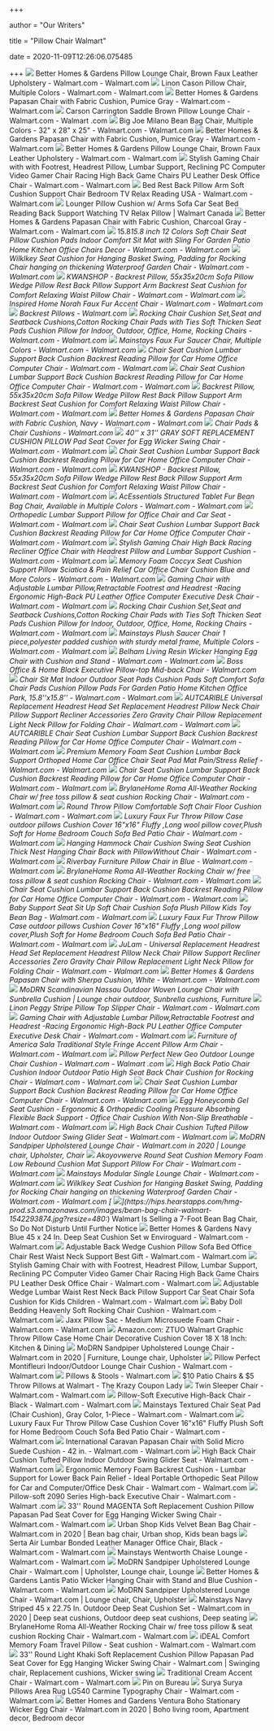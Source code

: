 +++
        
author = "Our Writers"
        
title = "Pillow Chair Walmart"
        
date = 2020-11-09T12:26:06.075485
        
+++
[ ![](https://i5.walmartimages.com/asr/6a508187-58ed-4b9f-b154-d56bbb49aafa_1.56a01934e27041faaa06f68fa8c57b5c.jpeg)](https://i5.walmartimages.com/asr/6a508187-58ed-4b9f-b154-d56bbb49aafa_1.56a01934e27041faaa06f68fa8c57b5c.jpeg) Better Homes & Gardens Pillow Lounge Chair, Brown Faux Leather Upholstery -  Walmart.com - Walmart.com
[ ![](https://i5.walmartimages.com/asr/dff87a16-277a-4eae-b293-c8465d1e9c24_1.0c561c05f7526d16108cd01b9daa37d8.jpeg?odnWidth=612&odnHeight=612&odnBg=ffffff)](https://i5.walmartimages.com/asr/dff87a16-277a-4eae-b293-c8465d1e9c24_1.0c561c05f7526d16108cd01b9daa37d8.jpeg?odnWidth=612&odnHeight=612&odnBg=ffffff) Linon Cason Pillow Chair, Multiple Colors - Walmart.com - Walmart.com
[ ![](https://i5.walmartimages.com/asr/4bab2143-c746-4df8-a0ba-a994acb60cfe_4.c4d5afcb9ad9011a15d78073616e6d3e.jpeg)](https://i5.walmartimages.com/asr/4bab2143-c746-4df8-a0ba-a994acb60cfe_4.c4d5afcb9ad9011a15d78073616e6d3e.jpeg) Better Homes & Gardens Papasan Chair with Fabric Cushion, Pumice Gray -  Walmart.com - Walmart.com
[ ![](https://i5.walmartimages.com/asr/d32c02f9-b02d-43c2-974a-73dc35a3400f_2.b0bfc435285d203b68641850e84e6342.jpeg?odnWidth=612&odnHeight=612&odnBg=ffffff)](https://i5.walmartimages.com/asr/d32c02f9-b02d-43c2-974a-73dc35a3400f_2.b0bfc435285d203b68641850e84e6342.jpeg?odnWidth=612&odnHeight=612&odnBg=ffffff) Carson Carrington Saddle Brown Pillow Lounge Chair - Walmart.com - Walmart .com
[ ![](https://i5.walmartimages.com/asr/7a112091-197a-48d9-9e58-6503ee0041c2_1.ee22dbd743135855c15fa10d50f5ec7a.jpeg)](https://i5.walmartimages.com/asr/7a112091-197a-48d9-9e58-6503ee0041c2_1.ee22dbd743135855c15fa10d50f5ec7a.jpeg) Big Joe Milano Bean Bag Chair, Multiple Colors - 32" x 28" x 25" - Walmart.com  - Walmart.com
[ ![](https://i5.walmartimages.com/asr/08e252bc-b489-49e4-acda-c263a1aee8ab_2.9dc6de062d01f1cd0002946f1e2edf8a.jpeg)](https://i5.walmartimages.com/asr/08e252bc-b489-49e4-acda-c263a1aee8ab_2.9dc6de062d01f1cd0002946f1e2edf8a.jpeg) Better Homes & Gardens Papasan Chair with Fabric Cushion, Pumice Gray -  Walmart.com - Walmart.com
[ ![](https://i5.walmartimages.com/asr/9d94726c-d480-43d9-9e1e-25e17d9d2826_1.2e9b6d664d5a20e45a0d91bf06830f3e.jpeg)](https://i5.walmartimages.com/asr/9d94726c-d480-43d9-9e1e-25e17d9d2826_1.2e9b6d664d5a20e45a0d91bf06830f3e.jpeg) Better Homes & Gardens Pillow Lounge Chair, Brown Faux Leather Upholstery -  Walmart.com - Walmart.com
[ ![](https://i5.walmartimages.com/asr/2eb54593-7acf-43fe-80fa-7a50c2209f18_1.010bfc6a5365562a59627243daf494ad.jpeg?odnWidth=612&odnHeight=612&odnBg=ffffff)](https://i5.walmartimages.com/asr/2eb54593-7acf-43fe-80fa-7a50c2209f18_1.010bfc6a5365562a59627243daf494ad.jpeg?odnWidth=612&odnHeight=612&odnBg=ffffff) Stylish Gaming Chair with with Footrest, Headrest Pillow, Lumbar Support,  Reclining PC Computer Video Gamer Chair Racing High Back Game Chairs PU  Leather Desk Office Chair - Walmart.com - Walmart.com
[ ![](https://i5.walmartimages.com/asr/6f93e6d3-d103-4c23-9b51-679dc8d875b8_1.c32ffa5cd537c497421a7f2d38278879.jpeg?odnWidth=612&odnHeight=612&odnBg=ffffff)](https://i5.walmartimages.com/asr/6f93e6d3-d103-4c23-9b51-679dc8d875b8_1.c32ffa5cd537c497421a7f2d38278879.jpeg?odnWidth=612&odnHeight=612&odnBg=ffffff) Bed Rest Back Pillow Arm Soft Cushion Support Chair Bedroom TV Relax  Reading USA - Walmart.com - Walmart.com
[ ![](https://i5.walmartimages.com/asr/15a78dde-5250-4ae0-8a6a-5ad915885e23_1.53c6b0eb7dd1087454a03c2c2cc7da7b.jpeg?odnHeight=2000&odnWidth=2000&odnBg=ffffff)](https://i5.walmartimages.com/asr/15a78dde-5250-4ae0-8a6a-5ad915885e23_1.53c6b0eb7dd1087454a03c2c2cc7da7b.jpeg?odnHeight=2000&odnWidth=2000&odnBg=ffffff) Lounger Pillow Cushion w/ Arms Sofa Car Seat Bed Reading Back Support  Watching TV Relax Pillow | Walmart Canada
[ ![](https://i5.walmartimages.com/asr/2f2cc628-ba4f-44bf-9258-5d94720aabc7_4.61672f68d5539cf08335cba5366e4208.jpeg?odnWidth=612&odnHeight=612&odnBg=ffffff)](https://i5.walmartimages.com/asr/2f2cc628-ba4f-44bf-9258-5d94720aabc7_4.61672f68d5539cf08335cba5366e4208.jpeg?odnWidth=612&odnHeight=612&odnBg=ffffff) Better Homes & Gardens Papasan Chair with Fabric Cushion, Charcoal Gray -  Walmart.com - Walmart.com
[ ![](https://i5.walmartimages.com/asr/599e6b7a-b33a-4f57-b78e-86e94e1bf0f5_1.448389615a0d309034503930b0d60171.jpeg?odnWidth=612&odnHeight=612&odnBg=ffffff)](https://i5.walmartimages.com/asr/599e6b7a-b33a-4f57-b78e-86e94e1bf0f5_1.448389615a0d309034503930b0d60171.jpeg?odnWidth=612&odnHeight=612&odnBg=ffffff) 15.8*15.8 inch 12 Colors Soft Chair Seat Pillow Cushion Pads Indoor Comfort  Sit Mat with Sling For Garden Patio Home Kitchen Office Chairs Decor -  Walmart.com - Walmart.com
[ ![](https://i5.walmartimages.com/asr/d0402269-65a6-4f1a-8005-170b91ccae0b.30af70d96a538d72ac643fb8e49c7edf.jpeg?odnWidth=612&odnHeight=612&odnBg=ffffff)](https://i5.walmartimages.com/asr/d0402269-65a6-4f1a-8005-170b91ccae0b.30af70d96a538d72ac643fb8e49c7edf.jpeg?odnWidth=612&odnHeight=612&odnBg=ffffff) Wilklkey Seat Cushion for Hanging Basket Swing, Padding for Rocking Chair  hanging on thickening Waterproof Garden Chair - Walmart.com - Walmart.com
[ ![](https://i5.walmartimages.com/asr/c7a8a31d-bbef-4681-ab91-6b38016611b1_1.bf09999d8989786a942191aceaa166ea.jpeg?odnWidth=612&odnHeight=612&odnBg=ffffff)](https://i5.walmartimages.com/asr/c7a8a31d-bbef-4681-ab91-6b38016611b1_1.bf09999d8989786a942191aceaa166ea.jpeg?odnWidth=612&odnHeight=612&odnBg=ffffff) KWANSHOP - Backrest Pillow, 55x35x20cm Sofa Pillow Wedge Pillow Rest Back  Pillow Support Arm Backrest Seat Cushion for Comfort Relaxing Waist Pillow  Chair - Walmart.com - Walmart.com
[ ![](https://i5.walmartimages.com/asr/48aa285d-40fa-48ed-a4b7-07d7e1dec268_1.22cca82d5d5de362f8c90972ad45560b.jpeg?odnWidth=612&odnHeight=612&odnBg=ffffff)](https://i5.walmartimages.com/asr/48aa285d-40fa-48ed-a4b7-07d7e1dec268_1.22cca82d5d5de362f8c90972ad45560b.jpeg?odnWidth=612&odnHeight=612&odnBg=ffffff) Inspired Home Norah Faux Fur Accent Chair - Walmart.com - Walmart.com
[ ![](https://i5.walmartimages.com/asr/e7181ae9-1718-4888-a676-d62ed5281d33_1.3435cbda8e195e928e06f944db2ec1df.jpeg?odnHeight=200&odnWidth=200&odnBg=ffffff)](https://i5.walmartimages.com/asr/e7181ae9-1718-4888-a676-d62ed5281d33_1.3435cbda8e195e928e06f944db2ec1df.jpeg?odnHeight=200&odnWidth=200&odnBg=ffffff) Backrest Pillows - Walmart.com
[ ![](https://i5.walmartimages.com/asr/b286ff45-49c1-49c6-a838-a7cb9eb516b3.548197dfa011596b7ba903807a8aff33.jpeg?odnWidth=612&odnHeight=612&odnBg=ffffff)](https://i5.walmartimages.com/asr/b286ff45-49c1-49c6-a838-a7cb9eb516b3.548197dfa011596b7ba903807a8aff33.jpeg?odnWidth=612&odnHeight=612&odnBg=ffffff) Rocking Chair Cushion Set,Seat and Seatback Cushions,Cotton Rocking Chair  Pads with Ties Soft Thicken Seat Pads Cushion Pillow for Indoor, Outdoor,  Office, Home, Rocking Chairs - Walmart.com - Walmart.com
[ ![](https://i5.walmartimages.com/asr/dc865e2c-90c2-4878-b7da-c47441a12ea6_1.995892943831c022ec285d4715801fdc.jpeg)](https://i5.walmartimages.com/asr/dc865e2c-90c2-4878-b7da-c47441a12ea6_1.995892943831c022ec285d4715801fdc.jpeg) Mainstays Faux Fur Saucer Chair, Multiple Colors - Walmart.com - Walmart.com
[ ![](https://i5.walmartimages.com/asr/f8144db2-8e0d-4e38-84f9-3962298be057.1834c96c5c37fe3faecc877b2b088b66.jpeg?odnWidth=612&odnHeight=612&odnBg=ffffff)](https://i5.walmartimages.com/asr/f8144db2-8e0d-4e38-84f9-3962298be057.1834c96c5c37fe3faecc877b2b088b66.jpeg?odnWidth=612&odnHeight=612&odnBg=ffffff) Chair Seat Cushion Lumbar Support Back Cushion Backrest Reading Pillow for  Car Home Office Computer Chair - Walmart.com - Walmart.com
[ ![](https://i5.walmartimages.com/asr/e9442b3b-af70-48a4-a241-4ea77305b582.c9f21281f0640d0f0dbffcc10a28330b.jpeg?odnWidth=612&odnHeight=612&odnBg=ffffff)](https://i5.walmartimages.com/asr/e9442b3b-af70-48a4-a241-4ea77305b582.c9f21281f0640d0f0dbffcc10a28330b.jpeg?odnWidth=612&odnHeight=612&odnBg=ffffff) Chair Seat Cushion Lumbar Support Back Cushion Backrest Reading Pillow for  Car Home Office Computer Chair - Walmart.com - Walmart.com
[ ![](https://i5.walmartimages.com/asr/9e230653-7b0f-4732-a559-a58d47752bb3_1.04e8b9ff13e328956bdc17f72742798f.jpeg?odnWidth=612&odnHeight=612&odnBg=ffffff)](https://i5.walmartimages.com/asr/9e230653-7b0f-4732-a559-a58d47752bb3_1.04e8b9ff13e328956bdc17f72742798f.jpeg?odnWidth=612&odnHeight=612&odnBg=ffffff) Backrest Pillow, 55x35x20cm Sofa Pillow Wedge Pillow Rest Back Pillow  Support Arm Backrest Seat Cushion for Comfort Relaxing Waist Pillow Chair -  Walmart.com - Walmart.com
[ ![](https://i5.walmartimages.com/asr/9fc415d4-74f1-4cc5-9de9-9668597565aa_4.28c5c5041bef8635596455ee975c08c3.jpeg?odnWidth=612&odnHeight=612&odnBg=ffffff)](https://i5.walmartimages.com/asr/9fc415d4-74f1-4cc5-9de9-9668597565aa_4.28c5c5041bef8635596455ee975c08c3.jpeg?odnWidth=612&odnHeight=612&odnBg=ffffff) Better Homes & Gardens Papasan Chair with Fabric Cushion, Navy - Walmart.com  - Walmart.com
[ ![](https://i5.walmartimages.com/asr/d5b4fb05-fc2b-4198-9a94-8aa00a663ba4_1.cd88d5405728869bfd7efa48afe4774a.jpeg?odnHeight=200&odnWidth=200&odnBg=ffffff)](https://i5.walmartimages.com/asr/d5b4fb05-fc2b-4198-9a94-8aa00a663ba4_1.cd88d5405728869bfd7efa48afe4774a.jpeg?odnHeight=200&odnWidth=200&odnBg=ffffff) Chair Pads & Chair Cushions - Walmart.com
[ ![](https://i5.walmartimages.com/asr/b023b1b4-c237-483a-bd99-09561436861c_1.75945714b07d80d1a3401f16de33afb2.jpeg?odnWidth=612&odnHeight=612&odnBg=ffffff)](https://i5.walmartimages.com/asr/b023b1b4-c237-483a-bd99-09561436861c_1.75945714b07d80d1a3401f16de33afb2.jpeg?odnWidth=612&odnHeight=612&odnBg=ffffff) 40'' x 31'' GRAY SOFT REPLACEMENT CUSHION PILLOW Pad Seat Cover for Egg  Wicker Swing Chair - Walmart.com - Walmart.com
[ ![](https://i5.walmartimages.com/asr/3441866e-fb05-493e-b163-160601001f6f.19cab37eba9eac61816c30fa29c516e0.jpeg?odnWidth=612&odnHeight=612&odnBg=ffffff)](https://i5.walmartimages.com/asr/3441866e-fb05-493e-b163-160601001f6f.19cab37eba9eac61816c30fa29c516e0.jpeg?odnWidth=612&odnHeight=612&odnBg=ffffff) Chair Seat Cushion Lumbar Support Back Cushion Backrest Reading Pillow for  Car Home Office Computer Chair - Walmart.com - Walmart.com
[ ![](https://i5.walmartimages.com/asr/b71ead94-a917-4836-983c-c30d659cb2e4_1.110d358611498f4d871a1f008d4358bd.jpeg?odnWidth=612&odnHeight=612&odnBg=ffffff)](https://i5.walmartimages.com/asr/b71ead94-a917-4836-983c-c30d659cb2e4_1.110d358611498f4d871a1f008d4358bd.jpeg?odnWidth=612&odnHeight=612&odnBg=ffffff) KWANSHOP - Backrest Pillow, 55x35x20cm Sofa Pillow Wedge Pillow Rest Back  Pillow Support Arm Backrest Seat Cushion for Comfort Relaxing Waist Pillow  Chair - Walmart.com - Walmart.com
[ ![](https://i5.walmartimages.com/asr/34ed84e6-dff5-473a-ba1f-874f96c0efdf_1.0818d3dd47119aee97f3b97df412613a.jpeg)](https://i5.walmartimages.com/asr/34ed84e6-dff5-473a-ba1f-874f96c0efdf_1.0818d3dd47119aee97f3b97df412613a.jpeg) AcEssentials Structured Tablet Fur Bean Bag Chair, Available in Multiple  Colors - Walmart.com - Walmart.com
[ ![](https://i5.walmartimages.com/asr/9cce41ca-66aa-430e-92e7-de17ce3c2a66_1.c3a063afb541d98d9c6a93f72b8a18d0.jpeg?odnWidth=612&odnHeight=612&odnBg=ffffff)](https://i5.walmartimages.com/asr/9cce41ca-66aa-430e-92e7-de17ce3c2a66_1.c3a063afb541d98d9c6a93f72b8a18d0.jpeg?odnWidth=612&odnHeight=612&odnBg=ffffff) Orthopedic Lumbar Support Pillow for Office Chair and Car Seat - Walmart.com  - Walmart.com
[ ![](https://i5.walmartimages.com/asr/f0ec73b7-d651-4173-bc00-7e50ecca70ef.97b61982b86b09a1030f2e969af478af.jpeg?odnWidth=612&odnHeight=612&odnBg=ffffff)](https://i5.walmartimages.com/asr/f0ec73b7-d651-4173-bc00-7e50ecca70ef.97b61982b86b09a1030f2e969af478af.jpeg?odnWidth=612&odnHeight=612&odnBg=ffffff) Chair Seat Cushion Lumbar Support Back Cushion Backrest Reading Pillow for  Car Home Office Computer Chair - Walmart.com - Walmart.com
[ ![](https://i5.walmartimages.com/asr/cf16c044-96cc-4306-8444-a48cba7dab50_1.1f6e300fa4af27f0fa5f683b0badc7ed.jpeg?odnWidth=612&odnHeight=612&odnBg=ffffff)](https://i5.walmartimages.com/asr/cf16c044-96cc-4306-8444-a48cba7dab50_1.1f6e300fa4af27f0fa5f683b0badc7ed.jpeg?odnWidth=612&odnHeight=612&odnBg=ffffff) Stylish Gaming Chair High Back Racing Recliner Office Chair with Headrest  Pillow and Lumbar Support Cushion - Walmart.com - Walmart.com
[ ![](https://i5.walmartimages.com/asr/97071b5c-960d-4d99-8be5-06b0c01780bf_1.0a6ddc92b5e9069dcf1be2314f6a4e92.jpeg?odnWidth=612&odnHeight=612&odnBg=ffffff)](https://i5.walmartimages.com/asr/97071b5c-960d-4d99-8be5-06b0c01780bf_1.0a6ddc92b5e9069dcf1be2314f6a4e92.jpeg?odnWidth=612&odnHeight=612&odnBg=ffffff) Memory Foam Coccyx Seat Cushion Support Pillow Sciatica & Pain Relief Car  Office Chair Cushion Blue and More Colors - Walmart.com - Walmart.com
[ ![](https://i5.walmartimages.com/asr/f86b9a53-0fe2-44c4-bc24-baa928a83cf0.da0a3ef5ae35dd8169b64278c4b2bb16.jpeg?odnWidth=612&odnHeight=612&odnBg=ffffff)](https://i5.walmartimages.com/asr/f86b9a53-0fe2-44c4-bc24-baa928a83cf0.da0a3ef5ae35dd8169b64278c4b2bb16.jpeg?odnWidth=612&odnHeight=612&odnBg=ffffff) Gaming Chair with Adjustable Lumbar Pillow,Retractable Footrest and  Headrest -Racing Ergonomic High-Back PU Leather Office Computer Executive  Desk Chair - Walmart.com - Walmart.com
[ ![](https://i5.walmartimages.com/asr/ea2f553d-a980-4feb-9ed6-90a333ec54b2.7487ad1bdc0f162495e1a95211396213.jpeg?odnWidth=612&odnHeight=612&odnBg=ffffff)](https://i5.walmartimages.com/asr/ea2f553d-a980-4feb-9ed6-90a333ec54b2.7487ad1bdc0f162495e1a95211396213.jpeg?odnWidth=612&odnHeight=612&odnBg=ffffff) Rocking Chair Cushion Set,Seat and Seatback Cushions,Cotton Rocking Chair  Pads with Ties Soft Thicken Seat Pads Cushion Pillow for Indoor, Outdoor,  Office, Home, Rocking Chairs - Walmart.com - Walmart.com
[ ![](https://i5.walmartimages.com/asr/1e090604-3285-40ef-87f5-dcfdc7b9e6ca_1.464a2fb7d27e518ee5943b67ceb5d526.jpeg)](https://i5.walmartimages.com/asr/1e090604-3285-40ef-87f5-dcfdc7b9e6ca_1.464a2fb7d27e518ee5943b67ceb5d526.jpeg) Mainstays Plush Saucer Chair 1 piece,polyester padded cushion with sturdy  metal frame, Multiple Colors - Walmart.com - Walmart.com
[ ![](https://i5.walmartimages.com/asr/ddb83fbb-0eaa-48de-927a-0e0bece27707_1.af32c3f08e26d5a71d9e3f5cf1fa79fb.jpeg?odnWidth=612&odnHeight=612&odnBg=ffffff)](https://i5.walmartimages.com/asr/ddb83fbb-0eaa-48de-927a-0e0bece27707_1.af32c3f08e26d5a71d9e3f5cf1fa79fb.jpeg?odnWidth=612&odnHeight=612&odnBg=ffffff) Belham Living Resin Wicker Hanging Egg Chair with Cushion and Stand -  Walmart.com - Walmart.com
[ ![](https://i5.walmartimages.com/asr/cf13aa15-dec8-440e-9e52-65d312ee1859_1.824b2eec27ff7361190024814177dc84.jpeg?odnHeight=450&odnWidth=450&odnBg=FFFFFF)](https://i5.walmartimages.com/asr/cf13aa15-dec8-440e-9e52-65d312ee1859_1.824b2eec27ff7361190024814177dc84.jpeg?odnHeight=450&odnWidth=450&odnBg=FFFFFF) Boss Office & Home Black Executive Pillow-top Mid-back Chair - Walmart.com
[ ![](https://i5.walmartimages.com/asr/843754ab-984f-4602-bf04-87f3bddbed32.f805b7ce4f433a62bd8102cda9281f12.jpeg?odnWidth=612&odnHeight=612&odnBg=ffffff)](https://i5.walmartimages.com/asr/843754ab-984f-4602-bf04-87f3bddbed32.f805b7ce4f433a62bd8102cda9281f12.jpeg?odnWidth=612&odnHeight=612&odnBg=ffffff) Chair Sit Mat Indoor Outdoor Seat Pads Cushion Pads Soft Comfort Sofa Chair  Pads Cushion Pillow Pads For Garden Patio Home Kitchen Office Park,  15.8''x15.8'' - Walmart.com - Walmart.com
[ ![](https://i5.walmartimages.com/asr/5382551e-ca73-4a9c-b36a-37a9b7069cd5.6a541fb43b1d27b618f96f2c44ddded1.jpeg?odnWidth=612&odnHeight=612&odnBg=ffffff)](https://i5.walmartimages.com/asr/5382551e-ca73-4a9c-b36a-37a9b7069cd5.6a541fb43b1d27b618f96f2c44ddded1.jpeg?odnWidth=612&odnHeight=612&odnBg=ffffff) AUTCARIBLE Universal Replacement Headrest Head Set Replacement Headrest  Pillow Neck Chair Pillow Support Recliner Accessories Zero Gravity Chair  Pillow Replacement Light Neck Pillow for Folding Chair - Walmart.com -  Walmart.com
[ ![](https://i5.walmartimages.com/asr/1a63a635-1e04-413d-b373-524f59387760.0acb222084dd43c061a7c56efb19fe35.jpeg?odnWidth=612&odnHeight=612&odnBg=ffffff)](https://i5.walmartimages.com/asr/1a63a635-1e04-413d-b373-524f59387760.0acb222084dd43c061a7c56efb19fe35.jpeg?odnWidth=612&odnHeight=612&odnBg=ffffff) AUTCARIBLE Chair Seat Cushion Lumbar Support Back Cushion Backrest Reading  Pillow for Car Home Office Computer Chair - Walmart.com - Walmart.com
[ ![](https://i5.walmartimages.com/asr/180922d8-56a8-4ca8-bd80-b32003ba066f_1.391b0f5845c763dba1e96a2da10ed399.jpeg?odnWidth=612&odnHeight=612&odnBg=ffffff)](https://i5.walmartimages.com/asr/180922d8-56a8-4ca8-bd80-b32003ba066f_1.391b0f5845c763dba1e96a2da10ed399.jpeg?odnWidth=612&odnHeight=612&odnBg=ffffff) Premium Memory Foam Seat Cushion Lumbar Back Support Orthoped Home Car  Office Chair Seat Pad Mat Pain/Stress Relief - Walmart.com - Walmart.com
[ ![](https://i5.walmartimages.com/asr/b6830860-34d0-4114-8dce-1553fd6b1ae2.559a2dc2bcbf80e1e3213c86da61c97b.jpeg?odnWidth=612&odnHeight=612&odnBg=ffffff)](https://i5.walmartimages.com/asr/b6830860-34d0-4114-8dce-1553fd6b1ae2.559a2dc2bcbf80e1e3213c86da61c97b.jpeg?odnWidth=612&odnHeight=612&odnBg=ffffff) Chair Seat Cushion Lumbar Support Back Cushion Backrest Reading Pillow for  Car Home Office Computer Chair - Walmart.com - Walmart.com
[ ![](https://i5.walmartimages.com/asr/7b142bc4-60eb-49dd-9fbf-3e11bc893f65_1.8a21a72ac2f5d98e09f1f27901a98910.jpeg?odnWidth=612&odnHeight=612&odnBg=ffffff)](https://i5.walmartimages.com/asr/7b142bc4-60eb-49dd-9fbf-3e11bc893f65_1.8a21a72ac2f5d98e09f1f27901a98910.jpeg?odnWidth=612&odnHeight=612&odnBg=ffffff) BrylaneHome Roma All-Weather Rocking Chair w/ free toss pillow & seat  cushion Rocking Chair - Walmart.com - Walmart.com
[ ![](https://i5.walmartimages.com/asr/ea679ab5-a105-46bd-ad40-b937c7b57745.2c528d03363a52f60c43902a7c4a398b.jpeg?odnWidth=612&odnHeight=612&odnBg=ffffff)](https://i5.walmartimages.com/asr/ea679ab5-a105-46bd-ad40-b937c7b57745.2c528d03363a52f60c43902a7c4a398b.jpeg?odnWidth=612&odnHeight=612&odnBg=ffffff) Round Throw Pillow Comfortable Soft Chair Floor Cushion - Walmart.com -  Walmart.com
[ ![](https://i5.walmartimages.com/asr/f4148faf-8aec-4a1b-a17c-54575740f64c_1.e7ad4ba3e2c3a8d55352171af43a6b48.jpeg?odnWidth=612&odnHeight=612&odnBg=ffffff)](https://i5.walmartimages.com/asr/f4148faf-8aec-4a1b-a17c-54575740f64c_1.e7ad4ba3e2c3a8d55352171af43a6b48.jpeg?odnWidth=612&odnHeight=612&odnBg=ffffff) Luxury Faux Fur Throw Pillow Case outdoor pillows Cushion Cover 16"x16"  Fluffy ,Long wool pillow cover,Plush Soft for Home Bedroom Couch Sofa Bed  Patio Chair - Walmart.com - Walmart.com
[ ![](https://i5.walmartimages.com/asr/f891a4e0-d180-4e82-88e1-2c30287c9146.09158f4d5ff644aa8533e78ad6224462.jpeg?odnWidth=2000&odnHeight=2000&odnBg=ffffff)](https://i5.walmartimages.com/asr/f891a4e0-d180-4e82-88e1-2c30287c9146.09158f4d5ff644aa8533e78ad6224462.jpeg?odnWidth=2000&odnHeight=2000&odnBg=ffffff) Hanging Hammock Chair Cushion Swing Seat Cushion Thick Nest Hanging Chair  Back with PillowWithout Chair - Walmart.com - Walmart.com
[ ![](https://i5.walmartimages.com/asr/505e9d20-626c-4399-834d-45a9faf3537e_1.7f56fe6b6364d2209b3d24034a54b736.jpeg?odnWidth=612&odnHeight=612&odnBg=ffffff)](https://i5.walmartimages.com/asr/505e9d20-626c-4399-834d-45a9faf3537e_1.7f56fe6b6364d2209b3d24034a54b736.jpeg?odnWidth=612&odnHeight=612&odnBg=ffffff) Riverbay Furniture Pillow Chair in Blue - Walmart.com - Walmart.com
[ ![](https://i5.walmartimages.com/asr/d8fff62b-e626-4b1e-8f4e-5513c159c203_1.13311d9f2c089e2eef4cf7ae596f7f9b.jpeg?odnWidth=612&odnHeight=612&odnBg=ffffff)](https://i5.walmartimages.com/asr/d8fff62b-e626-4b1e-8f4e-5513c159c203_1.13311d9f2c089e2eef4cf7ae596f7f9b.jpeg?odnWidth=612&odnHeight=612&odnBg=ffffff) BrylaneHome Roma All-Weather Rocking Chair w/ free toss pillow & seat  cushion Rocking Chair - Walmart.com - Walmart.com
[ ![](https://i5.walmartimages.com/asr/d11ae357-5048-46b8-8108-bac4e8e629c7.8b053092e2d6325e6ba6b6379bc20290.jpeg?odnWidth=612&odnHeight=612&odnBg=ffffff)](https://i5.walmartimages.com/asr/d11ae357-5048-46b8-8108-bac4e8e629c7.8b053092e2d6325e6ba6b6379bc20290.jpeg?odnWidth=612&odnHeight=612&odnBg=ffffff) Chair Seat Cushion Lumbar Support Back Cushion Backrest Reading Pillow for  Car Home Office Computer Chair - Walmart.com - Walmart.com
[ ![](https://i5.walmartimages.com/asr/e52b9787-d2e2-4084-8def-8d1f92fbd1d7_1.f0f51aa7b0460d8136edbc0a808556eb.jpeg?odnWidth=612&odnHeight=612&odnBg=ffffff)](https://i5.walmartimages.com/asr/e52b9787-d2e2-4084-8def-8d1f92fbd1d7_1.f0f51aa7b0460d8136edbc0a808556eb.jpeg?odnWidth=612&odnHeight=612&odnBg=ffffff) Baby Support Seat Sit Up Soft Chair Cushion Sofa Plush Pillow Kids Toy Bean  Bag - Walmart.com - Walmart.com
[ ![](https://i5.walmartimages.com/asr/a8ab223f-3545-48f0-98b4-63d199361bfa_1.2e7a760608fe643740a6c9f8861f5138.jpeg?odnWidth=612&odnHeight=612&odnBg=ffffff)](https://i5.walmartimages.com/asr/a8ab223f-3545-48f0-98b4-63d199361bfa_1.2e7a760608fe643740a6c9f8861f5138.jpeg?odnWidth=612&odnHeight=612&odnBg=ffffff) Luxury Faux Fur Throw Pillow Case outdoor pillows Cushion Cover 16"x16"  Fluffy ,Long wool pillow cover,Plush Soft for Home Bedroom Couch Sofa Bed  Patio Chair - Walmart.com - Walmart.com
[ ![](https://i5.walmartimages.com/asr/2dcc58cf-b68a-444c-87ae-114447904a1a.b611c580e77533ffbf6f273b574efe77.jpeg?odnWidth=612&odnHeight=612&odnBg=ffffff)](https://i5.walmartimages.com/asr/2dcc58cf-b68a-444c-87ae-114447904a1a.b611c580e77533ffbf6f273b574efe77.jpeg?odnWidth=612&odnHeight=612&odnBg=ffffff) JuLam - Universal Replacement Headrest Head Set Replacement Headrest Pillow  Neck Chair Pillow Support Recliner Accessories Zero Gravity Chair Pillow  Replacement Light Neck Pillow for Folding Chair - Walmart.com - Walmart.com
[ ![](https://i5.walmartimages.com/asr/9006534c-1612-434a-bee6-369f2b615eb2_4.83e620baaa89281ed8054b748cd8ed4e.jpeg)](https://i5.walmartimages.com/asr/9006534c-1612-434a-bee6-369f2b615eb2_4.83e620baaa89281ed8054b748cd8ed4e.jpeg) Better Homes & Gardens Papasan Chair with Sherpa Cushion, White - Walmart.com  - Walmart.com
[ ![](https://i.pinimg.com/originals/45/c0/f7/45c0f7118d53616f15a6f9b2278776f3.jpg)](https://i.pinimg.com/originals/45/c0/f7/45c0f7118d53616f15a6f9b2278776f3.jpg) MoDRN Scandinavian Nassau Outdoor Woven Lounge Chair with Sunbrella Cushion  | Lounge chair outdoor, Sunbrella cushions, Furniture
[ ![](https://i5.walmartimages.com/asr/30f2fd36-ca53-48c8-8a4a-47493785a291_1.4f4a9929d9577f32f8697d0cbf3ba8a8.jpeg?odnWidth=612&odnHeight=612&odnBg=ffffff)](https://i5.walmartimages.com/asr/30f2fd36-ca53-48c8-8a4a-47493785a291_1.4f4a9929d9577f32f8697d0cbf3ba8a8.jpeg?odnWidth=612&odnHeight=612&odnBg=ffffff) Linon Peggy Stripe Pillow Top Slipper Chair - Walmart.com - Walmart.com
[ ![](https://i5.walmartimages.com/asr/ffb687aa-9007-48ea-a43c-20de2cf6ed7c_1.acbd8f9d227ead54dfe23223876ec331.jpeg?odnWidth=612&odnHeight=612&odnBg=ffffff)](https://i5.walmartimages.com/asr/ffb687aa-9007-48ea-a43c-20de2cf6ed7c_1.acbd8f9d227ead54dfe23223876ec331.jpeg?odnWidth=612&odnHeight=612&odnBg=ffffff) Gaming Chair with Adjustable Lumbar Pillow,Retractable Footrest and  Headrest -Racing Ergonomic High-Back PU Leather Office Computer Executive  Desk Chair - Walmart.com - Walmart.com
[ ![](https://i5.walmartimages.com/asr/7d6a44a1-f447-460b-97c8-ef4a4ddc22c4_1.166ffeb9b5000048f79f0b6e1c8f02eb.jpeg?odnWidth=612&odnHeight=612&odnBg=ffffff)](https://i5.walmartimages.com/asr/7d6a44a1-f447-460b-97c8-ef4a4ddc22c4_1.166ffeb9b5000048f79f0b6e1c8f02eb.jpeg?odnWidth=612&odnHeight=612&odnBg=ffffff) Furniture of America Sala Traditional Style Fringe Accent Pillow Arm Chair  - Walmart.com - Walmart.com
[ ![](https://i5.walmartimages.com/asr/063f2394-0769-4266-a1b5-bd3faa1db322_1.9f88f0946aa1bf3c372ff9efc804b9cf.jpeg?odnWidth=612&odnHeight=612&odnBg=ffffff)](https://i5.walmartimages.com/asr/063f2394-0769-4266-a1b5-bd3faa1db322_1.9f88f0946aa1bf3c372ff9efc804b9cf.jpeg?odnWidth=612&odnHeight=612&odnBg=ffffff) Pillow Perfect New Geo Outdoor Lounge Chair Cushion - Walmart.com - Walmart .com
[ ![](https://i5.walmartimages.com/asr/bbfb6890-65e6-4d1a-a036-dda5a44f9b08.62c814454d778dde086a748a59cf96dc.jpeg?odnWidth=612&odnHeight=612&odnBg=ffffff)](https://i5.walmartimages.com/asr/bbfb6890-65e6-4d1a-a036-dda5a44f9b08.62c814454d778dde086a748a59cf96dc.jpeg?odnWidth=612&odnHeight=612&odnBg=ffffff) High Back Patio Chair Cushion Indoor Outdoor Patio High Seat Back Chair  Cushion for Rocking Chair - Walmart.com - Walmart.com
[ ![](https://i5.walmartimages.com/asr/8fc9e898-348d-4bc0-ae10-396b9b0705d8.47511c5b5757a27196f5cfda7a4de5be.jpeg?odnWidth=612&odnHeight=612&odnBg=ffffff)](https://i5.walmartimages.com/asr/8fc9e898-348d-4bc0-ae10-396b9b0705d8.47511c5b5757a27196f5cfda7a4de5be.jpeg?odnWidth=612&odnHeight=612&odnBg=ffffff) Chair Seat Cushion Lumbar Support Back Cushion Backrest Reading Pillow for  Car Home Office Computer Chair - Walmart.com - Walmart.com
[ ![](https://i5.walmartimages.com/asr/1422f281-a2d9-49f3-a353-34d69cd15c85_1.1ba4823ec232b6c6132379f0b930357a.jpeg?odnWidth=612&odnHeight=612&odnBg=ffffff)](https://i5.walmartimages.com/asr/1422f281-a2d9-49f3-a353-34d69cd15c85_1.1ba4823ec232b6c6132379f0b930357a.jpeg?odnWidth=612&odnHeight=612&odnBg=ffffff) Egg Honeycomb Gel Seat Cushion - Ergonomic & Orthopedic Cooling Pressure  Absorbing Flexible Back Support - Office Chair Cushion With Non-Slip  Breathable - Walmart.com - Walmart.com
[ ![](https://i5.walmartimages.com/asr/3f01a36d-8640-4bc5-b108-9b8d5ac68765_1.dabd1f8f3e415a4b3a32cc6e6d47b8b9.jpeg?odnWidth=612&odnHeight=612&odnBg=ffffff)](https://i5.walmartimages.com/asr/3f01a36d-8640-4bc5-b108-9b8d5ac68765_1.dabd1f8f3e415a4b3a32cc6e6d47b8b9.jpeg?odnWidth=612&odnHeight=612&odnBg=ffffff) High Back Chair Cushion Tufted Pillow Indoor Outdoor Swing Glider Seat -  Walmart.com - Walmart.com
[ ![](https://i.pinimg.com/originals/48/e5/d3/48e5d3f7fe1e3f763fddf594d038982d.jpg)](https://i.pinimg.com/originals/48/e5/d3/48e5d3f7fe1e3f763fddf594d038982d.jpg) MoDRN Sandpiper Upholstered Lounge Chair - Walmart.com in 2020 | Lounge  chair, Upholster, Chair
[ ![](https://i5.walmartimages.com/asr/a10a8334-83e4-44af-89a3-6ac7e986d0f1.5204b3905e99ef4650624a5e381fedfd.jpeg?odnWidth=612&odnHeight=612&odnBg=ffffff)](https://i5.walmartimages.com/asr/a10a8334-83e4-44af-89a3-6ac7e986d0f1.5204b3905e99ef4650624a5e381fedfd.jpeg?odnWidth=612&odnHeight=612&odnBg=ffffff) Akoyovwerve Round Seat Cushion Memory Foam Low Rebound Cushion Mat Support  Pillow For Chair - Walmart.com - Walmart.com
[ ![](https://i5.walmartimages.com/asr/0b850c9a-72f6-4489-bc53-eecd6b547488_1.47e5386b7ffb87da8763154eff38b21d.jpeg?odnWidth=612&odnHeight=612&odnBg=ffffff)](https://i5.walmartimages.com/asr/0b850c9a-72f6-4489-bc53-eecd6b547488_1.47e5386b7ffb87da8763154eff38b21d.jpeg?odnWidth=612&odnHeight=612&odnBg=ffffff) Mainstays Modular Single Lounge Chair - Walmart.com - Walmart.com
[ ![](https://i5.walmartimages.com/asr/f66f04b9-e16e-4e5b-a06a-81244a811c46.7a527cb04d3f18003670700f31d1ca30.jpeg?odnWidth=612&odnHeight=612&odnBg=ffffff)](https://i5.walmartimages.com/asr/f66f04b9-e16e-4e5b-a06a-81244a811c46.7a527cb04d3f18003670700f31d1ca30.jpeg?odnWidth=612&odnHeight=612&odnBg=ffffff) Wilklkey Seat Cushion for Hanging Basket Swing, Padding for Rocking Chair  hanging on thickening Waterproof Garden Chair - Walmart.com - Walmart.com
[ ![](https://hips.hearstapps.com/hmg-prod.s3.amazonaws.com/images/bean-bag-chair-walmart-1542293874.jpg?resize=480:*)](https://hips.hearstapps.com/hmg-prod.s3.amazonaws.com/images/bean-bag-chair-walmart-1542293874.jpg?resize=480:*) Walmart Is Selling a 7-Foot Bean Bag Chair, So Do Not Disturb Until Further  Notice
[ ![](https://i5.walmartimages.com/asr/5ae7bd39-3ade-4fc0-9962-05ac6bf8a597_1.cc3e6ee853dc46510c410e39bab21c1b.jpeg?odnWidth=612&odnHeight=612&odnBg=ffffff)](https://i5.walmartimages.com/asr/5ae7bd39-3ade-4fc0-9962-05ac6bf8a597_1.cc3e6ee853dc46510c410e39bab21c1b.jpeg?odnWidth=612&odnHeight=612&odnBg=ffffff) Better Homes & Gardens Navy Blue 45 x 24 In. Deep Seat Cushion Set w  Enviroguard - Walmart.com - Walmart.com
[ ![](https://i5.walmartimages.com/asr/1b6c2527-4bbe-452b-ae8f-f56ca239d972_1.f2153a04aaeba46aba0fe88ef1aab613.jpeg?odnWidth=612&odnHeight=612&odnBg=ffffff)](https://i5.walmartimages.com/asr/1b6c2527-4bbe-452b-ae8f-f56ca239d972_1.f2153a04aaeba46aba0fe88ef1aab613.jpeg?odnWidth=612&odnHeight=612&odnBg=ffffff) Adjustable Back Wedge Cushion Pillow Sofa Bed Office Chair Rest Waist Neck  Support Best Gift - Walmart.com - Walmart.com
[ ![](https://i5.walmartimages.com/asr/26a1b339-6032-495a-90e6-5246599893a7_1.896558ee30516fcfdfba1cf9578fff01.jpeg?odnWidth=612&odnHeight=612&odnBg=ffffff)](https://i5.walmartimages.com/asr/26a1b339-6032-495a-90e6-5246599893a7_1.896558ee30516fcfdfba1cf9578fff01.jpeg?odnWidth=612&odnHeight=612&odnBg=ffffff) Stylish Gaming Chair with with Footrest, Headrest Pillow, Lumbar Support,  Reclining PC Computer Video Gamer Chair Racing High Back Game Chairs PU  Leather Desk Office Chair - Walmart.com - Walmart.com
[ ![](https://i5.walmartimages.com/asr/79a8710c-507c-4236-9525-85c9bc0146be_1.33cad268987df41aaae0cbad12b2ded7.jpeg?odnWidth=612&odnHeight=612&odnBg=ffffff)](https://i5.walmartimages.com/asr/79a8710c-507c-4236-9525-85c9bc0146be_1.33cad268987df41aaae0cbad12b2ded7.jpeg?odnWidth=612&odnHeight=612&odnBg=ffffff) Adjustable Wedge Lumbar Waist Rest Neck Back Pillow Support Car Seat Chair  Sofa Cushion for Kids Children - Walmart.com - Walmart.com
[ ![](https://i5.walmartimages.com/asr/81c5c434-1e4b-4e21-8ce2-60d29306c090_1.ed7af8c1735611a47c5262ee3a7ef462.jpeg?odnWidth=612&odnHeight=612&odnBg=ffffff)](https://i5.walmartimages.com/asr/81c5c434-1e4b-4e21-8ce2-60d29306c090_1.ed7af8c1735611a47c5262ee3a7ef462.jpeg?odnWidth=612&odnHeight=612&odnBg=ffffff) Baby Doll Bedding Heavenly Soft Rocking Chair Cushion - Walmart.com -  Walmart.com
[ ![](https://i5.walmartimages.com/asr/a1ec9b9d-ea3a-4cc5-a2ee-c693e4b83820_1.322d32f52059b8a9826d28f73b3040e5.jpeg?odnWidth=612&odnHeight=612&odnBg=ffffff)](https://i5.walmartimages.com/asr/a1ec9b9d-ea3a-4cc5-a2ee-c693e4b83820_1.322d32f52059b8a9826d28f73b3040e5.jpeg?odnWidth=612&odnHeight=612&odnBg=ffffff) Jaxx Pillow Sac - Medium Microsuede Foam Chair - Walmart.com - Walmart.com
[ ![](https://images-na.ssl-images-amazon.com/images/I/71NhjivNyeL._AC_SX522_.jpg)](https://images-na.ssl-images-amazon.com/images/I/71NhjivNyeL._AC_SX522_.jpg) Amazon.com: ZTUO Walmart Graphic Throw Pillow Case Home Chair Decorative  Cushion Cover 18 X 18 Inch: Kitchen & Dining
[ ![](https://i.pinimg.com/originals/60/ab/1a/60ab1ad5f4bf7e802f6ab4189fa1e002.jpg)](https://i.pinimg.com/originals/60/ab/1a/60ab1ad5f4bf7e802f6ab4189fa1e002.jpg) MoDRN Sandpiper Upholstered Lounge Chair - Walmart.com in 2020 | Furniture,  Lounge chair, Upholster
[ ![](https://i5.walmartimages.com/asr/3c421323-344c-4c9a-90a4-5e1015b1a0f4_1.1988ec049ed3da8e356b569dc246e069.jpeg?odnWidth=612&odnHeight=612&odnBg=ffffff)](https://i5.walmartimages.com/asr/3c421323-344c-4c9a-90a4-5e1015b1a0f4_1.1988ec049ed3da8e356b569dc246e069.jpeg?odnWidth=612&odnHeight=612&odnBg=ffffff) Pillow Perfect Montifleuri Indoor/Outdoor Lounge Chair Cushion - Walmart.com  - Walmart.com
[ ![](https://i5.walmartimages.com/asr/7d7b53c7-d42e-421b-92d6-e2927496e81e_1.30d444181a657ad5b560406dcf54a1e3.jpeg?odnHeight=180&odnWidth=180&odnBg=ffffff)](https://i5.walmartimages.com/asr/7d7b53c7-d42e-421b-92d6-e2927496e81e_1.30d444181a657ad5b560406dcf54a1e3.jpeg?odnHeight=180&odnWidth=180&odnBg=ffffff) Pillows & Stools - Walmart.com
[ ![](https://prod-cdn-thekrazycouponlady.imgix.net/wp-content/uploads/2020/06/walmart-patio-sling-chair-a-06182078-1592535722-1592535723.jpg?auto=compress,format&fit=max)](https://prod-cdn-thekrazycouponlady.imgix.net/wp-content/uploads/2020/06/walmart-patio-sling-chair-a-06182078-1592535722-1592535723.jpg?auto=compress,format&fit=max) $10 Patio Chairs & $5 Throw Pillows at Walmart - The Krazy Coupon Lady
[ ![](https://i5.walmartimages.com/asr/189e01e4-a349-4ed3-821e-368a51f0440f_1.67a3b4656e4a7cf59124f7013726fb0e.jpeg?odnWidth=612&odnHeight=612&odnBg=ffffff)](https://i5.walmartimages.com/asr/189e01e4-a349-4ed3-821e-368a51f0440f_1.67a3b4656e4a7cf59124f7013726fb0e.jpeg?odnWidth=612&odnHeight=612&odnBg=ffffff) Twin Sleeper Chair - Walmart.com - Walmart.com
[ ![](https://i5.walmartimages.com/asr/73226fbd-69d6-46fd-a022-7fd58230a21f_1.6fa263bbe8900f5dad1d74db9d0ec707.jpeg?odnWidth=612&odnHeight=612&odnBg=ffffff)](https://i5.walmartimages.com/asr/73226fbd-69d6-46fd-a022-7fd58230a21f_1.6fa263bbe8900f5dad1d74db9d0ec707.jpeg?odnWidth=612&odnHeight=612&odnBg=ffffff) Pillow-Soft Executive High-Back Chair - Black - Walmart.com - Walmart.com
[ ![](https://i5.walmartimages.com/asr/ba064fc2-a3e6-4451-ae66-8aa6b5467fdf_3.23aa3e31f957db10d085f2985ec41481.jpeg?odnWidth=612&odnHeight=612&odnBg=ffffff)](https://i5.walmartimages.com/asr/ba064fc2-a3e6-4451-ae66-8aa6b5467fdf_3.23aa3e31f957db10d085f2985ec41481.jpeg?odnWidth=612&odnHeight=612&odnBg=ffffff) Mainstays Textured Chair Seat Pad (Chair Cushion), Gray Color, 1-Piece -  Walmart.com - Walmart.com
[ ![](https://i5.walmartimages.com/asr/313eb1ce-b73d-4306-99b8-ee87a2859b87_1.a79139dd1292e0dd452b795ee84c79e1.jpeg?odnWidth=612&odnHeight=612&odnBg=ffffff)](https://i5.walmartimages.com/asr/313eb1ce-b73d-4306-99b8-ee87a2859b87_1.a79139dd1292e0dd452b795ee84c79e1.jpeg?odnWidth=612&odnHeight=612&odnBg=ffffff) Luxury Faux Fur Throw Pillow Case Cushion Cover 16"x16" Fluffy Plush Soft  for Home Bedroom Couch Sofa Bed Patio Chair - Walmart.com - Walmart.com
[ ![](https://i5.walmartimages.com/asr/4313e450-af4e-4342-93e9-0d51ea6ff15d_1.e1aa491cceb36eaddcd59c9897620c00.jpeg?odnWidth=612&odnHeight=612&odnBg=ffffff)](https://i5.walmartimages.com/asr/4313e450-af4e-4342-93e9-0d51ea6ff15d_1.e1aa491cceb36eaddcd59c9897620c00.jpeg?odnWidth=612&odnHeight=612&odnBg=ffffff) International Caravan Papasan Chair with Solid Micro Suede Cushion - 42 in.  - Walmart.com - Walmart.com
[ ![](https://i5.walmartimages.com/asr/c0f44bbf-5edb-4eb6-92c7-4ee4d8370aa7.04d1c84762493be834f60b318c63d736.jpeg?odnWidth=612&odnHeight=612&odnBg=ffffff)](https://i5.walmartimages.com/asr/c0f44bbf-5edb-4eb6-92c7-4ee4d8370aa7.04d1c84762493be834f60b318c63d736.jpeg?odnWidth=612&odnHeight=612&odnBg=ffffff) High Back Chair Cushion Tufted Pillow Indoor Outdoor Swing Glider Seat -  Walmart.com - Walmart.com
[ ![](https://i5.walmartimages.com/asr/6f1797d5-103c-444f-8c6a-d82e12c11d1e.a862f1b59c78787ca18a6d0e6f460538.jpeg?odnWidth=612&odnHeight=612&odnBg=ffffff)](https://i5.walmartimages.com/asr/6f1797d5-103c-444f-8c6a-d82e12c11d1e.a862f1b59c78787ca18a6d0e6f460538.jpeg?odnWidth=612&odnHeight=612&odnBg=ffffff) Ergonomic Memory Foam Backrest Cushion - Lumbar Support for Lower Back Pain  Relief - Ideal Portable Orthopedic Seat Pillow for Car and Computer/Office  Desk Chair - Walmart.com - Walmart.com
[ ![](https://i5.walmartimages.com/asr/752bb52b-cded-4218-979a-88327afe6357.8266c091b1d0e1a0b5ddf1c3687af211.jpeg?odnWidth=612&odnHeight=612&odnBg=ffffff)](https://i5.walmartimages.com/asr/752bb52b-cded-4218-979a-88327afe6357.8266c091b1d0e1a0b5ddf1c3687af211.jpeg?odnWidth=612&odnHeight=612&odnBg=ffffff) Pillow-soft 2090 Series High-back Executive Chair - Walmart.com - Walmart .com
[ ![](https://i5.walmartimages.com/asr/6cf6f34e-21c0-488a-ad47-d3c3093d39d6_1.fadcc20d8397582ff67829ab76f8f701.jpeg?odnWidth=612&odnHeight=612&odnBg=ffffff)](https://i5.walmartimages.com/asr/6cf6f34e-21c0-488a-ad47-d3c3093d39d6_1.fadcc20d8397582ff67829ab76f8f701.jpeg?odnWidth=612&odnHeight=612&odnBg=ffffff) 33'' Round MAGENTA Soft Replacement Cushion Pillow Papasan Pad Seat Cover  for Egg Hanging Wicker Swing Chair - Walmart.com - Walmart.com
[ ![](https://i.pinimg.com/originals/e0/06/06/e006062608d8446df28b7efad71d6957.jpg)](https://i.pinimg.com/originals/e0/06/06/e006062608d8446df28b7efad71d6957.jpg) Urban Shop Kids Velvet Bean Bag Chair - Walmart.com in 2020 | Bean bag chair,  Urban shop, Kids bean bags
[ ![](https://i5.walmartimages.com/asr/97743681-26f4-4fcc-bd46-305d1e55b797_1.6e7dec942151e853be462bd2d0f2d8e0.jpeg)](https://i5.walmartimages.com/asr/97743681-26f4-4fcc-bd46-305d1e55b797_1.6e7dec942151e853be462bd2d0f2d8e0.jpeg) Serta Air Lumbar Bonded Leather Manager Office Chair, Black - Walmart.com -  Walmart.com
[ ![](https://i5.walmartimages.com/asr/d05b0269-ac9d-42c2-b707-d222c016c2c5_1.47bd2d7dad82c05fcea7c13297d16cd8.jpeg)](https://i5.walmartimages.com/asr/d05b0269-ac9d-42c2-b707-d222c016c2c5_1.47bd2d7dad82c05fcea7c13297d16cd8.jpeg) Mainstays Wentworth Chaise Lounge - Walmart.com - Walmart.com
[ ![](https://i.pinimg.com/474x/3c/e3/e4/3ce3e496e36c89983aaa945cc0e8e03a.jpg)](https://i.pinimg.com/474x/3c/e3/e4/3ce3e496e36c89983aaa945cc0e8e03a.jpg) MoDRN Sandpiper Upholstered Lounge Chair - Walmart.com | Upholster, Lounge  chair, Lounge
[ ![](https://i5.walmartimages.com/asr/cda51c3a-27b5-426e-a9f7-48584e15f872_2.65c30d2332f815e71b1ad6171b13df59.jpeg)](https://i5.walmartimages.com/asr/cda51c3a-27b5-426e-a9f7-48584e15f872_2.65c30d2332f815e71b1ad6171b13df59.jpeg) Better Homes & Gardens Lantis Patio Wicker Hanging Chair with Stand and  Blue Cushion - Walmart.com - Walmart.com
[ ![](https://i.pinimg.com/474x/0a/2c/01/0a2c01c4ef977e7fc3191cfe4c4e5c83.jpg)](https://i.pinimg.com/474x/0a/2c/01/0a2c01c4ef977e7fc3191cfe4c4e5c83.jpg) MoDRN Sandpiper Upholstered Lounge Chair - Walmart.com | Lounge chair, Chair,  Upholster
[ ![](https://i.pinimg.com/736x/5d/54/58/5d5458e5270277a4941ce230722107a4.jpg)](https://i.pinimg.com/736x/5d/54/58/5d5458e5270277a4941ce230722107a4.jpg) Mainstays Navy Striped 45 x 22.75 In. Outdoor Deep Seat Cushion Set -  Walmart.com in 2020 | Deep seat cushions, Outdoor deep seat cushions, Deep  seating
[ ![](https://i5.walmartimages.com/asr/8f863422-a59a-46a1-bafc-8453a42e5b56_1.eaed3bbd4e0eef0c81a44340d855cef0.jpeg?odnWidth=612&odnHeight=612&odnBg=ffffff)](https://i5.walmartimages.com/asr/8f863422-a59a-46a1-bafc-8453a42e5b56_1.eaed3bbd4e0eef0c81a44340d855cef0.jpeg?odnWidth=612&odnHeight=612&odnBg=ffffff) BrylaneHome Roma All-Weather Rocking Chair w/ free toss pillow & seat  cushion Rocking Chair - Walmart.com - Walmart.com
[ ![](https://i5.walmartimages.com/asr/183b6c7a-d0c6-4470-be0c-997d5f73469c_1.c2dc6c7742275043833500e333072ed3.jpeg?odnWidth=612&odnHeight=612&odnBg=ffffff)](https://i5.walmartimages.com/asr/183b6c7a-d0c6-4470-be0c-997d5f73469c_1.c2dc6c7742275043833500e333072ed3.jpeg?odnWidth=612&odnHeight=612&odnBg=ffffff) iDEAL Comfort Memory Foam Travel Pillow - Seat cushion - Walmart.com -  Walmart.com
[ ![](https://i.pinimg.com/474x/aa/16/9f/aa169fc96c49a78b475b613cd789e883.jpg)](https://i.pinimg.com/474x/aa/16/9f/aa169fc96c49a78b475b613cd789e883.jpg) 33'' Round Light Khaki Soft Replacement Cushion Pillow Papasan Pad Seat  Cover for Egg Hanging Wicker Swing Chair - Walmart.com | Swinging chair,  Replacement cushions, Wicker swing
[ ![](https://i5.walmartimages.com/asr/2fd9f7f1-e89c-4a98-a47c-b51227d146f1_1.067fd41c0ed8af98b2aea15358674667.jpeg?odnWidth=612&odnHeight=612&odnBg=ffffff)](https://i5.walmartimages.com/asr/2fd9f7f1-e89c-4a98-a47c-b51227d146f1_1.067fd41c0ed8af98b2aea15358674667.jpeg?odnWidth=612&odnHeight=612&odnBg=ffffff) Traditional Cream Accent Chair - Walmart.com - Walmart.com
[ ![](https://i.pinimg.com/originals/0e/aa/d8/0eaad892da104d9702daebf4e2d074a1.jpg)](https://i.pinimg.com/originals/0e/aa/d8/0eaad892da104d9702daebf4e2d074a1.jpg) Pin on Bureau
[ ![](https://i5.walmartimages.com/asr/a475d31c-83e7-4aa9-a1e9-2aa13272429e_1.b65b6ce444f5bf0b76781b28458c36a6.jpeg?odnWidth=2000&odnHeight=2000&odnBg=ffffff)](https://i5.walmartimages.com/asr/a475d31c-83e7-4aa9-a1e9-2aa13272429e_1.b65b6ce444f5bf0b76781b28458c36a6.jpeg?odnWidth=2000&odnHeight=2000&odnBg=ffffff) Surya Surya Pillows Area Rug LG540 Carmine Typography Chair - Walmart.com -  Walmart.com
[ ![](https://i.pinimg.com/originals/40/23/e8/4023e89bd411b1e35cc8e039a14ceb13.png)](https://i.pinimg.com/originals/40/23/e8/4023e89bd411b1e35cc8e039a14ceb13.png) Better Homes and Gardens Ventura Boho Stationary Wicker Egg Chair - Walmart.com  in 2020 | Boho living room, Apartment decor, Bedroom decor
